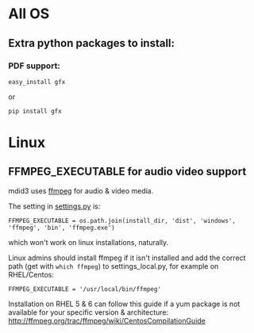 # All OS

## Extra python packages to install:

### PDF support:

    easy_install gfx

or

    pip install gfx


# Linux 

## FFMPEG_EXECUTABLE for audio video support

mdid3 uses [ffmpeg](http://ffmpeg.org) for audio & video media. 

The setting in [settings.py](https://github.com/cit-jmu/rooibos/blob/experimental/rooibos/settings.py) is: 

    FFMPEG_EXECUTABLE = os.path.join(install_dir, 'dist', 'windows', 'ffmpeg', 'bin', 'ffmpeg.exe')

which won't work on linux installations, naturally.  

Linux admins should install ffmpeg if it isn't installed and add the correct path (get with `which ffmpeg`) to settings_local.py, for example on RHEL/Centos:

    FFMPEG_EXECUTABLE = '/usr/local/bin/ffmpeg'

Installation on RHEL 5 & 6 can follow this guide if a yum package is not available for your specific version & architecture:  http://ffmpeg.org/trac/ffmpeg/wiki/CentosCompilationGuide